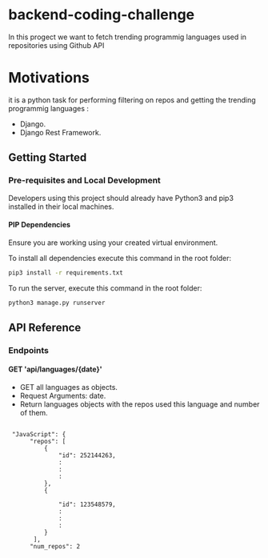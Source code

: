 # backend-coding-challenge
In this progect we want to fetch trending programmig languages used in repositories using Github API

# Motivations
it is a python task for performing filtering on repos and getting the trending programmig languages :

- Django.
- Django Rest Framework.

## Getting Started
### Pre-requisites and Local Development

Developers using this project should already have Python3 and pip3 installed in their local machines.

#### PIP Dependencies

Ensure you are working using your created virtual environment.

To install all dependencies execute this command in the root folder:
```bash
pip3 install -r requirements.txt
```

To run the server, execute this command in the root folder:

```bash
python3 manage.py runserver
```


## API Reference

### Endpoints

#### GET 'api/languages/{date}'

   - GET all languages as objects.  
   - Request Arguments: date.
   - Return languages objects with the repos used this language and number of them.
  ```

   "JavaScript": {
        "repos": [
            {
                "id": 252144263,
                :
                :
                :
            },
            {
              
                "id": 123548579,
                :
                :
                :
            }
         ],
        "num_repos": 2
   ```
